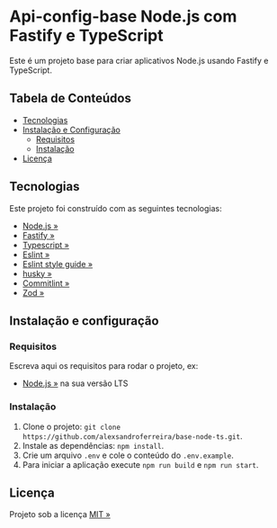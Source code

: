 #  Api-config-base Node.js com Fastify e TypeScript
Este é um projeto base para criar aplicativos Node.js usando Fastify e TypeScript.

## Tabela de Conteúdos

- [Tecnologias](#tecnologias)
- [Instalação e Configuração](#instala%C3%A7%C3%A3o-e-configura%C3%A7%C3%A3o)
  - [Requisitos](#requisitos)
  - [Instalação](#instala%C3%A7%C3%A3o)
- [Licença](#licen%C3%A7a)

## Tecnologias

Este projeto foi construído com as seguintes tecnologias:

- [Node.js »](https://nodejs.org)
- [Fastify »](https://fastify.dev/)
- [Typescript »](https://www.typescriptlang.org)
- [Eslint »](https://eslint.org/docs/latest/)
- [Eslint style guide »](https://github.com/Rocketseat/eslint-config-rocketseat)
- [husky »](https://typicode.github.io/husky/)
- [Commitlint »](https://commitlint.js.org/)
- [Zod »](https://zod.dev/)

## Instalação e configuração

### Requisitos

Escreva aqui os requisitos para rodar o projeto, ex:

- [Node.js »](https://nodejs.org/en/download) na sua versão LTS

### Instalação

1. Clone o projeto: `git clone https://github.com/alexsandroferreira/base-node-ts.git`.
2. Instale as dependências: `npm install`.
3. Crie um arquivo `.env` e cole o conteúdo do `.env.example`. 
4. Para iniciar a aplicação execute `npm run build` e `npm run start`.

## Licença

Projeto sob a licença [MIT »](/LICENSE)
